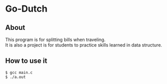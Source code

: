 # Go-Dutch

## About 
This program is for splitting bills when traveling.  
It is also a project is for students to practice skills learned in data structure.  

## How to use it 
``` script
$ gcc main.c
$ ./a.out
```
